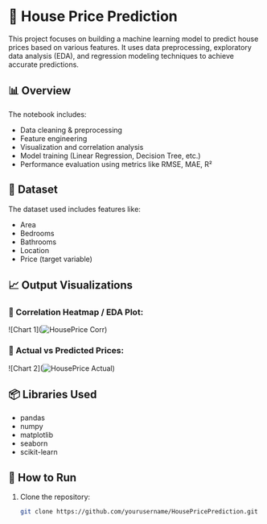 # 🏡 House Price Prediction

This project focuses on building a machine learning model to predict house prices based on various features. It uses data preprocessing, exploratory data analysis (EDA), and regression modeling techniques to achieve accurate predictions.

## 📊 Overview

The notebook includes:
- Data cleaning & preprocessing  
- Feature engineering  
- Visualization and correlation analysis  
- Model training (Linear Regression, Decision Tree, etc.)  
- Performance evaluation using metrics like RMSE, MAE, R²  

## 📁 Dataset

The dataset used includes features like:
- Area
- Bedrooms
- Bathrooms
- Location
- Price (target variable)

## 📈 Output Visualizations

### 🔹 Correlation Heatmap / EDA Plot:
![Chart 1](![HousePrice Corr](https://github.com/user-attachments/assets/cb235bc4-1dd7-44a8-9660-8bec45278d57))

### 🔹 Actual vs Predicted Prices:
![Chart 2](![HousePrice Actual](https://github.com/user-attachments/assets/d2d0ca6f-bf6f-4264-954f-9347cecd1232))


## 📦 Libraries Used

- pandas
- numpy
- matplotlib
- seaborn
- scikit-learn

## 🚀 How to Run

1. Clone the repository:
   ```bash
   git clone https://github.com/yourusername/HousePricePrediction.git
